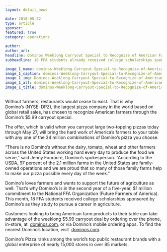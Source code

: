 ```yaml
---
layout: detail_news

date: 2018-05-22
type: article
sponsor:
featured: true
category: operations        

author:  
author_url: 
headline: Dominos Weeklong Carryout Special to Recognize of American Farms
subheadline: 18 FFA students already received college scholarships sponsored by Dominos

image_1_name: dominos-Weeklong-Carryout-Special-to-Recognize-of-American-Farms-77750
image_1_caption: dominos-Weeklong-Carryout-Special-to-Recognize-of-American-Farms-77750
image_1_img: Dominos-Weeklong-Carryout-Special-to-Recognize-of-American-Farms-77750.jpg
image_1_alt: dominos-Weeklong-Carryout-Special-to-Recognize-of-American-Farms-77750
image_1_title: dominos-Weeklong-Carryout-Special-to-Recognize-of-American-Farms-77750
---
```

	
Without farmers, restaurants would cease to exist. That is why Domino&rsquo;s&nbsp;(NYSE: DPZ),&nbsp;the largest pizza company in the world based on global retail sales, has chosen to recognize American farmers through the Domino&rsquo;s $5.99 carryout special.

<!--more-->The offer, which is valid when you carryout large two-topping pizzas today through May 27, will bring the hard work of America&rsquo;s farmers to your table with any one of the 34 million combinations of Domino&rsquo;s pizza you choose.

&ldquo;There is no Domino&rsquo;s without the dairy, tomato, wheat and other farmers across the United States working hard every day to produce the food we serve,&rdquo; said Jenny Fouracre, Domino&rsquo;s spokesperson. &ldquo;According to the USDA, 97 percent of the 2.1 million farms in the United States are family-owned operations and we are proud that so many of those family farms help to make our pizza possible every day of the week.&rdquo;

Domino&rsquo;s loves farmers and wants to support the future of agriculture as well. That&rsquo;s why Domino&rsquo;s is in the second year of a five-year, $1 million commitment to the National FFA Organization (Future Farmers of America). This month, 18 FFA students received college scholarships sponsored by Domino&rsquo;s as they study to pursue a career in agriculture.

Customers looking to bring American farm products to their table can take advantage of the weeklong $5.99 carryout deal by ordering over the phone, in-store, at&nbsp;
[dominos.com](http://dominos.com/), or via Domino&rsquo;s mobile ordering apps. To find the nearest Domino&rsquo;s location, visit&nbsp;
[dominos.com](http://dominos.com/).

Domino&rsquo;s Pizza ranks among the world&rsquo;s top public restaurant brands with a global enterprise of nearly 15,000 stores in over 85 markets.